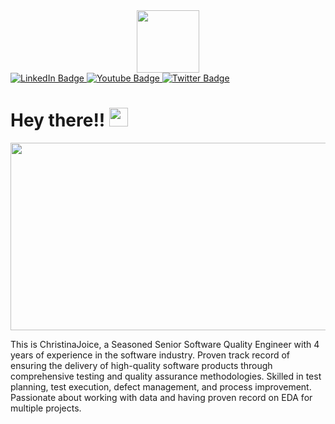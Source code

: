 <div id="header" align="center">
  <img src="https://media.giphy.com/media/LEe5yo2E9Fi3FmuEPK/giphy.gif" width="100"/>
</div>
<div id="badges">
  <a href="your-linkedin-URL">
    <img src="https://img.shields.io/badge/LinkedIn-blue?style=for-the-badge&logo=linkedin&logoColor=white" alt="LinkedIn Badge"/>
  </a>
  <a href="your-youtube-URL">
    <img src="https://img.shields.io/badge/YouTube-red?style=for-the-badge&logo=youtube&logoColor=white" alt="Youtube Badge"/>
  </a>
  <a href="your-twitter-URL">
    <img src="https://img.shields.io/badge/Twitter-blue?style=for-the-badge&logo=twitter&logoColor=white" alt="Twitter Badge"/>
  </a>
</div>
<img src="https://komarev.com/ghpvc/?username=christinajoice&style=flat-square&color=blue" alt=""/>
<h1>
  Hey there!!
  <img src="https://media.giphy.com/media/hvRJCLFzcasrR4ia7z/giphy.gif" width="30px"/>
</h1>

<div align="center">
  <img src="https://media.giphy.com/media/3oKIPEqDGUULpEU0aQ/giphy.gif" width="600" height="300"/>
</div>

This is ChristinaJoice, a Seasoned Senior Software Quality Engineer with 4 years of experience in the software industry. Proven track record of ensuring the delivery of high-quality software products through comprehensive testing and quality assurance methodologies. Skilled in test planning, test execution, defect management, and process improvement. Passionate about working with data and having proven record on EDA for multiple projects.

<!--
**christinajoice/christinajoice** is a ✨ _special_ ✨ repository because its `README.md` (this file) appears on your GitHub profile.

Here are some ideas to get you started:

- 🔭 I’m currently working on Quality Engineering
- 🌱 I’m currently learning Data science and Machine Learning
- 👯 I’m looking to collaborate on Data relevant stuffs
- 🤔 I’m looking for help with ...
- 💬 Ask me about ...
- 📫 How to reach me: ...
- 😄 Pronouns: ...
- ⚡ Fun fact: ...
-->
